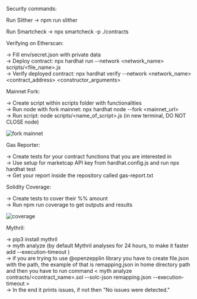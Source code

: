 Security commands: <br />

Run Slither -> npm run slither <br />

Run Smartcheck -> npx smartcheck -p ./contracts <br />

Verifying on Etherscan:  <br />

-> Fill env/secret.json with private data <br />
-> Deploy contract: npx hardhat run --network <network_name> scripts/<file_name>.js <br />
-> Verify deployed contract: npx hardhat verify --network <network_name> <contract_address> <constructor_arguments> <br />

Mainnet Fork: <br />

-> Create script within scripts folder with functionalities <br />
-> Run node with fork mainnet: npx hardhat node --fork <mainnet_url> <br />
-> Run script: node scripts/<name_of_script>.js (in new terminal, DO NOT CLOSE node) <br />

![fork mainnet](https://user-images.githubusercontent.com/30512638/192516317-724248d3-c8ee-48dd-b882-a95a45292c1b.png)

Gas Reporter: <br />

-> Create tests for your contract functions that you are interested in <br />
-> Use setup for marketcap API key from hardhat.config.js and run npx hardhat test <br />
-> Get your report inside the repository called gas-report.txt <br />

Solidity Coverage: <br />

-> Create tests to cover their %% amount <br />
-> Run npm run coverage to get outputs and results <br />

![coverage](https://user-images.githubusercontent.com/30512638/192516240-e8965717-7500-4915-97c5-57c8e28c0e88.png)

Mythril:

-> pip3 install mythril <br />
-> myth analyze <solidity-file> (by default Mythril analyses for 24 hours, to make it faster add --execution-timeout <seconds>) <br />
-> if you are trying to use @openzepplin library you have to create file.json with the path, the example of that is remapping.json in home directory path and then you have to run command < myth analyze contracts/<contract_name>.sol --solc-json remapping.json --execution-timeout <seconds> > <br />
-> In the end it prints issues, if not then "No issues were detected." <br />

